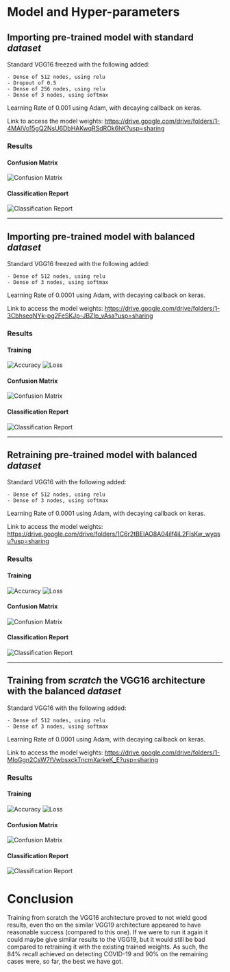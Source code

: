 # Model and Hyper-parameters

<!-- First Model -->

## Importing pre-trained model with standard *dataset*
Standard VGG16 freezed with the following added:
    
    - Dense of 512 nodes, using relu
    - Dropout of 0.5
    - Dense of 256 nodes, using relu
    - Dense of 3 nodes, using softmax

Learning Rate of 0.001 using Adam, with decaying callback on keras.


Link to access the model weights: https://drive.google.com/drive/folders/1-4MAlVo15gQ2NsU6DbHAKwqRSdROk6hK?usp=sharing

### Results


#### Confusion Matrix
![Confusion Matrix](vgg16_cr.png "Confusion Matrix")

#### Classification Report
![Classification Report](vgg16_cm.png "Classification Report")

<!-- Second Model -->

__________________________________

## Importing pre-trained model with balanced *dataset*
Standard VGG16 freezed with the following added:
    
    - Dense of 512 nodes, using relu
    - Dense of 3 nodes, using softmax

Learning Rate of 0.0001 using Adam, with decaying callback on keras.


Link to access the model weights: https://drive.google.com/drive/folders/1-3CbhseqNYk-pg2FeSKJp-JBZIp_vAsa?usp=sharing

### Results

#### Training
![Accuracy](acc_vgg16_1.png "Accuracy")
![Loss](loss_vgg16_1.png "Loss")

#### Confusion Matrix
![Confusion Matrix](vgg16_1_cr.png "Confusion Matrix")

#### Classification Report
![Classification Report](vgg16_1_cm.png "Classification Report")



<!-- Third Model -->

__________________________

## Retraining pre-trained model with balanced *dataset*
Standard VGG16 with the following added:
    
    - Dense of 512 nodes, using relu
    - Dense of 3 nodes, using softmax

Learning Rate of 0.0001 using Adam, with decaying callback on keras.


Link to access the model weights: https://drive.google.com/drive/folders/1C6r2tBEIAO8A04ilf4iL2FlsKw_wyqsu?usp=sharing
### Results

#### Training
![Accuracy](acc_vgg16_2.png "Accuracy")
![Loss](loss_vgg16_2.png "Loss")

#### Confusion Matrix
![Confusion Matrix](vgg16_2_cr.png "Confusion Matrix")

#### Classification Report
![Classification Report](vgg16_2_cm.png "Classification Report")


<!-- Fourth Model -->

_________________________

## Training from *scratch* the VGG16 architecture with the balanced *dataset*
Standard VGG16 with the following added:
    
    - Dense of 512 nodes, using relu
    - Dense of 3 nodes, using softmax

Learning Rate of 0.0001 using Adam, with decaying callback on keras.


Link to access the model weights: https://drive.google.com/drive/folders/1-MIoGgn2CsW7fVwbsxckTncmXarkeK_E?usp=sharing
### Results

#### Training
![Accuracy](acc_vgg16_3.png "Accuracy")
![Loss](loss_vgg16_3.png "Loss")

#### Confusion Matrix
![Confusion Matrix](vgg16_3_cr.png "Confusion Matrix")

#### Classification Report
![Classification Report](vgg16_3_cm.png "Classification Report")


# Conclusion

Training from scratch the VGG16 architecture proved to not wield good results, even tho on the similar VGG19 architecture appeared to have reasonable success (compared to this one). If we were to run it again it could maybe give similar results to the VGG19, but it would still be bad compared to retraining it with the existing trained weights. As such, the 84% recall achieved on detecting COVID-19 and 90% on the remaining cases were, so far, the best we have got. 